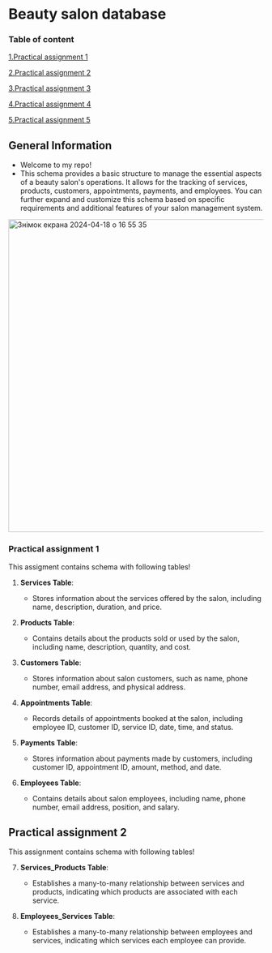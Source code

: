 # Beauty salon database

### Table of content
[1.Practical assignment 1](#practical-assignment1)

[2.Practical assignment 2](#practical-assignment2)

[3.Practical assignment 3](#practical-assignment3)

[4.Practical assignment 4](#practical-assignment4)

[5.Practical assignment 5](#practical-assignment5)

## General Information
- Welcome to my repo!
- This schema provides a basic structure to manage the essential aspects of a beauty salon's operations. It allows for the tracking of services, products, customers, appointments, payments, and employees. You can further expand and customize this schema based on specific requirements and additional features of your salon management system.
<img width="617" alt="Знімок екрана 2024-04-18 о 16 55 35" src="https://github.com/Artur-Nanivskyi/Beauty-salon-database/assets/148461779/9a198dc6-c3da-426f-b7e8-de8a305828d5">

<a name="practical-assignment1"></a>
### Practical assignment 1 
This assigment contains schema with following tables!

1. **Services Table**:
   - Stores information about the services offered by the salon, including name, description, duration, and price.

2. **Products Table**:
   - Contains details about the products sold or used by the salon, including name, description, quantity, and cost.

3. **Customers Table**:
   - Stores information about salon customers, such as name, phone number, email address, and physical address.

4. **Appointments Table**:
   - Records details of appointments booked at the salon, including employee ID, customer ID, service ID, date, time, and status.

5. **Payments Table**:
   - Stores information about payments made by customers, including customer ID, appointment ID, amount, method, and date.

6. **Employees Table**:
   - Contains details about salon employees, including name, phone number, email address, position, and salary.

<a name="practical-assignment2"></a>
## Practical assignment 2
This assignment contains schema with following tables!

7. **Services_Products Table**:
   - Establishes a many-to-many relationship between services and products, indicating which products are associated with each service.

8. **Employees_Services Table**:
   - Establishes a many-to-many relationship between employees and services, indicating which services each employee can provide.
